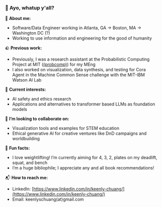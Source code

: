 ### 🌊 Ayo, whatup y'all? 

📖 **About me:**

- Software/Data Engineer working in Atlanta, GA → Boston, MA → Washington DC (?)
- Working to use information and engineering for the good of humanity

🪨 **Previous work:**

- Previously, I was a research assistant at the Probabilistic Computing Project at MIT ([(probcomp)](http://probcomp.csail.mit.edu/)) for my MEng
- I also worked on visualization, data synthesis, and testing for Cora Agent in the Machine Common Sense challenge with the MIT-IBM Watson AI Lab

🌵 **Current interests:**

- AI safety and ethics research
- Applications and alternatives to transformer based LLMs as foundation models

🍎 **I’m looking to collaborate on:**

- Visualization tools and examples for STEM education
- Ethical generative AI for creative ventures like DnD campaigns and worldbuilding

🎨 **Fun facts:**

- I love weightlifting! I’m currently aiming for 4, 3, 2, plates on my deadlift, squat, and bench
- I’m a huge bibliophile; I appreciate any and all book recommendations!

📬 **How to reach me:**

- LinkedIn: [https://www.linkedin.com/in/keenly-chuang/](https://www.linkedin.com/in/keenly-chuang/)
- Email: keenlyschuang(at)gmail.com

